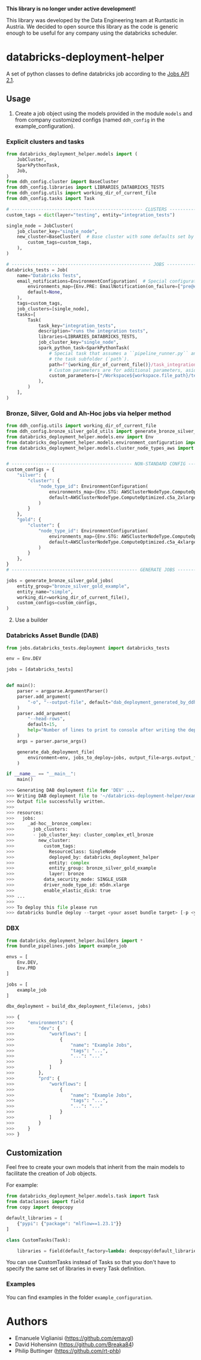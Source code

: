 **This library is no longer under active development!**

This library was developed by the Data Engineering team at Runtastic in Austria.
We decided to open source this library as the code is generic enough to be useful for any company using the databricks scheduler.

# databricks-deployment-helper

A set of python classes to define databricks job according to the [Jobs API 2.1](https://docs.databricks.com/dev-tools/api/latest/jobs.html#).

## Usage

1. Create a job object using the models provided in the module `models` and from company customized configs (named `ddh_config` in the example_configuration).

### Explicit clusters and tasks

```py
from databricks_deployment_helper.models import (
    JobCluster,
    SparkPythonTask,
    Job,
)
from ddh_config.cluster import BaseCluster
from ddh_config.libraries import LIBRARIES_DATABRICKS_TESTS
from ddh_config.utils import working_dir_of_current_file
from ddh_config.tasks import Task

# ------------------------------------------------- CLUSTERS -----------------------------------------------------------
custom_tags = dict(layer="testing", entity="integration_tests")

single_node = JobCluster(
    job_cluster_key="single_node",
    new_cluster=BaseCluster(  # Base cluster with some defaults set by your ddh_config
        custom_tags=custom_tags,
    ),
)

# ---------------------------------------------------- JOBS ------------------------------------------------------------
databricks_tests = Job(
    name="Databricks Tests",
    email_notifications=EnvironmentConfiguration(  # Special configuration that is environment dependend
        environments_map={Env.PRE: EmailNotification(on_failure=["pre@example.com"])},
        default=None,
    ),
    tags=custom_tags,
    job_clusters=[single_node],
    tasks=[
        Task(
            task_key="integration_tests",
            description="runs the integration tests",
            libraries=LIBRARIES_DATABRICKS_TESTS,
            job_cluster_key="single_node",
            spark_python_task=SparkPythonTask(
                # Special task that assumes a ``pipeline_runner.py`` and a ``databricks_config.json`` to be present in
                # the task subfolder (`path`).
                path=f"{working_dir_of_current_file()}/task_integration_tests",
                # Custom parameters are for additional parameters, aside from the above mentioned.
                custom_parameters=["/Workspace${workspace.file_path}/tests/databricks/integration"],  # path to your python test files to be executed by pytest
            ),
        )
    ],
)
```

### Bronze, Silver, Gold and Ah-Hoc jobs via helper method

```py
from ddh_config.utils import working_dir_of_current_file
from ddh_config.bronze_silver_gold_utils import generate_bronze_silver_gold_jobs
from databricks_deployment_helper.models.env import Env
from databricks_deployment_helper.models.environment_configuration import EnvironmentConfiguration
from databricks_deployment_helper.models.cluster_node_types_aws import AWSClusterNodeType


# --------------------------------------------- NON-STANDARD CONFIG ---------------------------------------------------
custom_configs = {
    "silver": {
        "cluster": {
            "node_type_id": EnvironmentConfiguration(
                environments_map={Env.STG: AWSClusterNodeType.ComputeOptimized.c5a_xlarge},
                default=AWSClusterNodeType.ComputeOptimized.c5a_2xlarge,
            )
        }
    },
    "gold": {
        "cluster": {
            "node_type_id": EnvironmentConfiguration(
                environments_map={Env.STG: AWSClusterNodeType.ComputeOptimized.c5a_xlarge},
                default=AWSClusterNodeType.ComputeOptimized.c5a_4xlarge,
            )
        }
    },
}
# ----------------------------------------------- GENERATE JOBS --------------------------------------------------------

jobs = generate_bronze_silver_gold_jobs(
    entity_group="bronze_silver_gold_example",
    entity_name="simple",
    working_dir=working_dir_of_current_file(),
    custom_configs=custom_configs,
)
```

2. Use a builder

### Databricks Asset Bundle (DAB)

```py
from jobs.databricks_tests.deployment import databricks_tests

env = Env.DEV

jobs = [databricks_tests]


def main():
    parser = argparse.ArgumentParser()
    parser.add_argument(
        "-o", "--output-file", default="dab_deployment_generated_by_ddh.yml", help="Name of the output file"
    )
    parser.add_argument(
        "--head-rows",
        default=15,
        help="Number of lines to print to console after writing the deployment file",
    )
    args = parser.parse_args()

    generate_dab_deployment_file(
        environment=env, jobs_to_deploy=jobs, output_file=args.output_file, head_rows=args.head_rows
    )

if __name__ == "__main__":
    main()

>>> Generating DAB deployment file for 'DEV' ...
>>> Writing DAB deployment file to '~/databricks-deployment-helper/example_configuration/bundle_pipelines/dab_deployment_generated_by_ddh.yml' ...
>>> Output file successfully written.
>>>
>>> resources:
>>>   jobs:
>>>     _ad-hoc__bronze_complex:
>>>       job_clusters:
>>>       - job_cluster_key: cluster_complex_etl_bronze
>>>         new_cluster:
>>>           custom_tags:
>>>             ResourceClass: SingleNode
>>>             deployed_by: databricks_deployment_helper
>>>             entity: complex
>>>             entity_group: bronze_silver_gold_example
>>>             layer: bronze
>>>           data_security_mode: SINGLE_USER
>>>           driver_node_type_id: m5dn.xlarge
>>>           enable_elastic_disk: true
>>> ...
>>>
>>> To deploy this file please run
>>> databricks bundle deploy --target <your asset bundle target> [-p <your databricks-cli profile]
```

### DBX

```py
from databricks_deployment_helper.builders import *
from bundle_pipelines.jobs import example_job

envs = [
    Env.DEV,
    Env.PRD
]

jobs = [
    example_job
]

dbx_deployment = build_dbx_deployment_file(envs, jobs)

>>> {
>>>     "environments": {
>>>         "dev": {
>>>             "workflows": [
>>>                 {
>>>                     "name": "Example Jobs",
>>>                     "tags": "...",
>>>                     "...": "..."
>>>                 }
>>>             ]
>>>         },
>>>         "prd": {
>>>             "workflows": [
>>>                 {
>>>                     "name": "Example Jobs",
>>>                     "tags": "...",
>>>                     "...": "..."
>>>                 }
>>>             ]
>>>         }
>>>     }
>>> }
```

## Customization

Feel free to create your own models that inherit from the main models to facilitate the
creation of Job objects.

For example:

```python
from databricks_deployment_helper.models.task import Task
from dataclasses import field
from copy import deepcopy

default_libraries = [
    {"pypi": {"package": "mlflow==1.23.1"}}
]

class CustomTasks(Task):

    libraries = field(default_factory=lambda: deepcopy(default_libraries))
```

You can use CustomTasks instead of Tasks so that you don't have to specify the same
set of libraries in every Task definition.

### Examples

You can find examples in the folder `example_configuration`.

# Authors

- Emanuele Viglianisi (https://github.com/emavgl)
- David Hohensinn (https://github.com/Breaka84)
- Philip Buttinger (https://github.com/rt-phb)